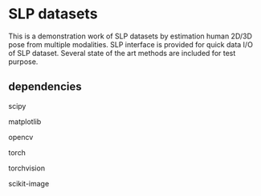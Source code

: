 #  SLP datasets 
This is a demonstration work of SLP datasets by estimation human 2D/3D pose from multiple modalities. 
SLP interface is provided for quick data I/O of SLP dataset. 
Several state of the art methods are included for test purpose. 

## dependencies 
scipy

matplotlib

opencv 
 
torch

torchvision 

scikit-image


